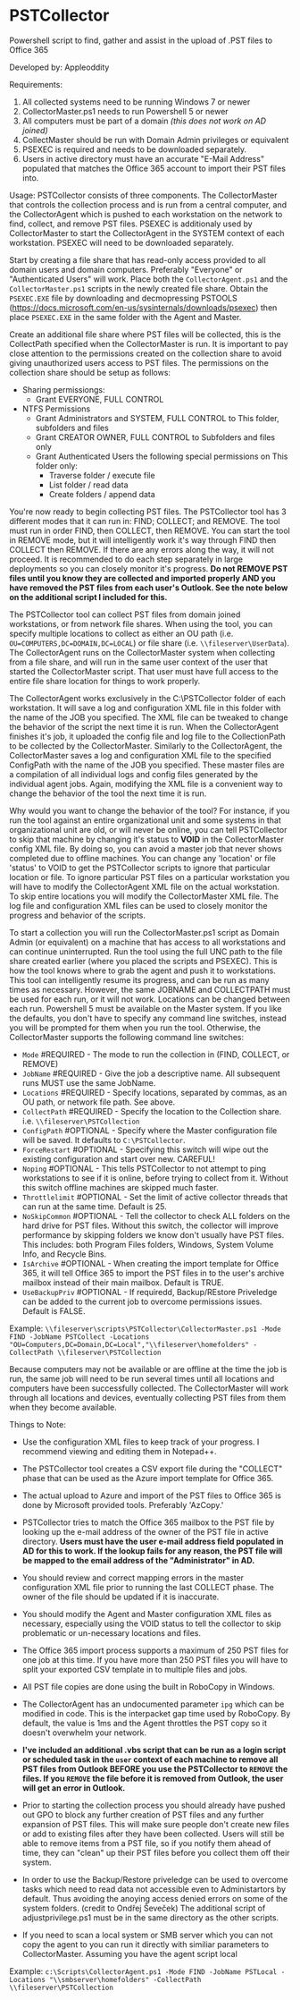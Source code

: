 # PSTCollector
Powershell script to find, gather and assist in the upload of .PST files to Office 365

Developed by: Appleoddity

Requirements:
  1) All collected systems need to be running Windows 7 or newer
  2) CollectorMaster.ps1 needs to run Powershell 5 or newer
  3) All computers must be part of a domain _(this does not work on AD joined)_
  4) CollectMaster should be run with Domain Admin privileges or equivalent
  5) PSEXEC is required and needs to be downloaded separately.
  6) Users in active directory must have an accurate "E-Mail Address" populated that matches the Office 365 account to import their PST files into.
  
Usage:
  PSTCollector consists of three components. The CollectorMaster that controls the collection process and is run from a central computer, and the CollectorAgent which is pushed to each workstation on the network to find, collect, and remove PST files. PSEXEC is additionaly used by CollectorMaster to start the CollectorAgent in the SYSTEM context of each workstation. PSEXEC will need to be downloaded separately. 
  
  Start by creating a file share that has read-only access provided to all domain users and domain computers. Preferably "Everyone" or "Authenticated Users" will work. Place both the `CollectorAgent.ps1` and the `CollectorMaster.ps1` scripts in the newly created file share. Obtain the `PSEXEC.EXE` file by downloading and decmopressing PSTOOLS (https://docs.microsoft.com/en-us/sysinternals/downloads/psexec) then place `PSEXEC.EXE` in the same folder with the Agent and Master.
  
  Create an additional file share where PST files will be collected, this is the CollectPath specified when the CollectorMaster is run. It is important to pay close attention to the permissions created on the collection share to avoid giving unauthorized users access to PST files. The permissions on the collection share should be setup as follows:
  - Sharing permissiongs:
      - Grant EVERYONE, FULL CONTROL
  - NTFS Permissions
      - Grant Administrators and SYSTEM, FULL CONTROL to This folder, subfolders and files
      - Grant CREATOR OWNER, FULL CONTROL to Subfolders and files only
      - Grant Authenticated Users the following special permissions on This folder only:
        - Traverse folder / execute file
        - List folder / read data
        - Create folders / append data
        
        
  You're now ready to begin collecting PST files. The PSTCollector tool has 3 different modes that it can run in: FIND; COLLECT; and REMOVE. The tool must run in order FIND, then COLLECT, then REMOVE. You can start the tool in REMOVE mode, but it will intelligently work it's way through FIND then COLLECT then REMOVE. If there are any errors along the way, it will not proceed. It is recommended to do each step separately in large deployments so you can closely monitor it's progress. **Do not REMOVE PST files until you know they are collected and imported properly AND you have removed the PST files from each user's Outlook. See the note below on the additional script I included for this.**
  
  The PSTCollector tool can collect PST files from domain joined workstations, or from network file shares. When using the tool, you can specify multiple locations to collect as either an OU path (i.e. `OU=COMPUTERS,DC=DOMAIN,DC=LOCAL`) or file share (i.e. `\\fileserver\UserData`). The CollectorAgent runs on the CollectorMaster system when collecting from a file share, and will run in the same user context of the user that started the CollectorMaster script. That user must have full access to the entire file share location for things to work properly.
  
  The CollectorAgent works exclusively in the C:\PSTCollector folder of each workstation. It will save a log and configuration XML file in this folder with the name of the JOB you specified. The XML file can be tweaked to change the behavior of the script the next time it is run. When the CollectorAgent finishes it's job, it uploaded the config file and log file to the CollectionPath to be collected by the CollectorMaster. Similarly to the CollectorAgent, the CollectorMaster saves a log and configuration XML file to the specified ConfigPath with the name of the JOB you specified. These master files are a compilation of all individual logs and config files generated by the individual agent jobs. Again, modifying the XML file is a convenient way to change the behavior of the tool the next time it is run.
  
  Why would you want to change the behavior of the tool? For instance, if you run the tool against an entire organizational unit and some systems in that organizational unit are old, or will never be online, you can tell PSTCollector to skip that machine by changing it's status to **VOID** in the CollectorMaster config XML file. By doing so, you can avoid a master job that never shows completed due to offline machines. You can change any 'location' or file 'status' to VOID to get the PSTCollector scripts to ignore that particular location or file. To ignore particular PST files on a particular workstation you will have to modify the CollectorAgent XML file on the actual workstation. To skip entire locations you will modify the CollectorMaster XML file. The log file and configuration XML files can be used to closely monitor the progress and behavior of the scripts.
  
  To start a collection you will run the CollectorMaster.ps1 script as Domain Admin (or equivalent) on a machine that has access to all workstations and can continue uninterrupted. Run the tool using the full UNC path to the file share created earlier (where you placed the scripts and PSEXEC). This is how the tool knows where to grab the agent and push it to workstations. This tool can intelligently resume its progress, and can be run as many times as necessary. However, the same JOBNAME and COLLECTPATH must be used for each run, or it will not work. Locations can be changed between each run. Powershell 5 must be available on the Master system. If you like the defaults, you don't have to specify any command line switches, instead you will be prompted for them when you run the tool. Otherwise, the CollectorMaster supports the following command line switches:
  - `Mode` <mode>            #REQUIRED - The mode to run the collection in (FIND, COLLECT, or REMOVE)
  - `JobName` <jobname>      #REQUIRED - Give the job a descriptive name. All subsequent runs MUST use the same JobName.
  - `Locations` <locations>  #REQUIRED - Specify locations, separated by commas, as an OU path, or network file path. See above.
  - `CollectPath` <path>     #REQUIRED - Specify the location to the Collection share. i.e. `\\fileserver\PSTCollection`
  - `ConfigPath` <path>      #OPTIONAL - Specify where the Master configuration file will be saved. It defaults to `C:\PSTCollector`.
  - `ForceRestart`           #OPTIONAL - Specifying this switch will wipe out the existing configuration and start over new. CAREFUL!
  - `Noping`                 #OPTIONAL - This tells PSTCollector to not attempt to ping workstations to see if it is online, before trying                                        to collect from it. Without this switch offline machines are skipped much faster.
  - `Throttlelimit`          #OPTIONAL - Set the limit of active collector threads that can run at the same time. Default is 25.
  - `NoSkipCommon`           #OPTIONAL - Tell the collector to check ALL folders on the hard drive for PST files. Without this switch, the                                         collector will improve performance by skipping folders we know don't usually have PST files.                                             This includes: both Program Files folders, Windows, System Volume Info, and Recycle Bins.
  - `IsArchive`              #OPTIONAL - When creating the import template for Office 365, it will tell Office 365 to import the PST files                                         in to the user's archive mailbox instead of their main mailbox. Default is TRUE.
  - `UseBackupPriv`          #OPTIONAL - If requiredd, Backup/REstore Priveledge can be added to the current job to overcome 
                                              permissions issues. Default is FALSE.
        
  Example:
    `\\fileserver\scripts\PSTCollector\CollectorMaster.ps1 -Mode FIND -JobName PSTCollect -Locations "OU=Computers,DC=Domain,DC=Local","\\fileserver\homefolders" -CollectPath \\fileserver\PSTCollection`
    
Because computers may not be available or are offline at the time the job is run, the same job will need to be run several times until all locations and computers have been successfully collected. The CollectorMaster will work through all locations and devices, eventually collecting PST files from them when they become available.
    
Things to Note:
  - Use the configuration XML files to keep track of your progress. I recommend viewing and editing them in Notepad++.
  - The PSTCollector tool creates a CSV export file during the "COLLECT" phase that can be used as the Azure import template for Office 365.
  - The actual upload to Azure and import of the PST files to Office 365 is done by Microsoft provided tools. Preferably 'AzCopy.'
  - PSTCollector tries to match the Office 365 mailbox to the PST file by looking up the e-mail address of the owner of the PST file in active directory. **Users must have the user e-mail address field populated in AD for this to work. If the lookup fails for any reason, the PST file will be mapped to the email address of the "Administrator" in AD.**
  - You should review and correct mapping errors in the master configuration XML file prior to running the last COLLECT phase. The owner of the file should be updated if it is inaccurate.
  - You should modify the Agent and Master configuration XML files as necessary, especially using the VOID status to tell the collector to skip problematic or un-necessary locations and files.
  - The Office 365 import process supports a maximum of 250 PST files for one job at this time. If you have more than 250 PST files you will have to split your exported CSV template in to multiple files and jobs.
  - All PST file copies are done using the built in RoboCopy in Windows.
  - The CollectorAgent has an undocumented parameter `ipg` which can be modified in code. This is the interpacket gap time used by RoboCopy. By default, the value is 1ms and the Agent throttles the PST copy so it doesn't overwhelm your network.
  - **I've included an additional .vbs script that can be run as a login script or scheduled task in the `user` context of each machine to remove all PST files from Outlook BEFORE you use the PSTCollector to `REMOVE` the files. If you `REMOVE` the file before it is removed from Outlook, the user will get an error in Outlook.**
  - Prior to starting the collection process you should already have pushed out GPO to block any further creation of PST files and any further expansion of PST files. This will make sure people don't create new files or add to existing files after they have been collected. Users will still be able to remove items from a PST file, so if you notify them ahead of time, they can "clean" up their PST files before you collect them off their system.
  - In order to use the Backup/Restore priveledge can be used to overcome tasks which need to read data not accessible even to Administartors by default.  Thus avoiding the anoying access denied errors on some of the system folders. (credit to Ondřej Ševeček)  The additional script of adjustprivilege.ps1 must be in the same directory as the other scripts.

  - If you need to scan a local system or SMB server which you can not copy the agent to you can run it directly with similiar parameters to CollectorMaster.  Assuming you have the agent script local
  
  Example:
    `c:\Scripts\CollectorAgent.ps1 -Mode FIND -JobName PSTLocal -Locations "\\smbserver\homefolders" -CollectPath \\fileserver\PSTCollection`
